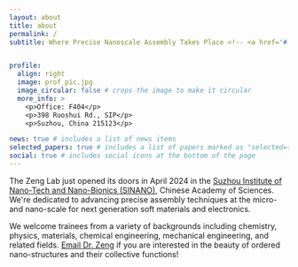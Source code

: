 ```yaml
---
layout: about
title: about
permalink: /
subtitle: Where Precise Nanoscale Assembly Takes Place <!-- <a href='#'>Suzhou Institute of Nano-Tech and Nano-Bionics</a> -->


profile:
  align: right
  image: prof_pic.jpg
  image_circular: false # crops the image to make it circular
  more_info: >
    <p>Office: F404</p>
    <p>398 Ruoshui Rd., SIP</p>
    <p>Suzhou, China 215123</p>

news: true # includes a list of news items
selected_papers: true # includes a list of papers marked as "selected={true}"
social: true # includes social icons at the bottom of the page
---
```


The Zeng Lab just opened its doors in April 2024 in the [Suzhou Institute of Nano-Tech and Nano-Bionics (SINANO)](https://www.sinano.ac.cn/), Chinese Academy of Sciences. We're dedicated to advancing precise assembly techniques at the micro- and nano-scale for next generation soft materials and electronics. 

We welcome trainees from a variety of backgrounds including chemistry, physics, materials, chemical engineering, mechanical engineering, and related fields. [Email Dr. Zeng](mailto:czeng2024@sinano.ac.cn) if you are interested in the beauty of ordered nano-structures and their collective functions!
